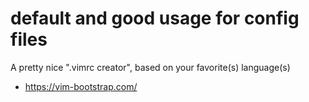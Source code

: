 # default and good usage for config files

A pretty nice ".vimrc creator", based on your favorite(s) language(s)
- https://vim-bootstrap.com/
